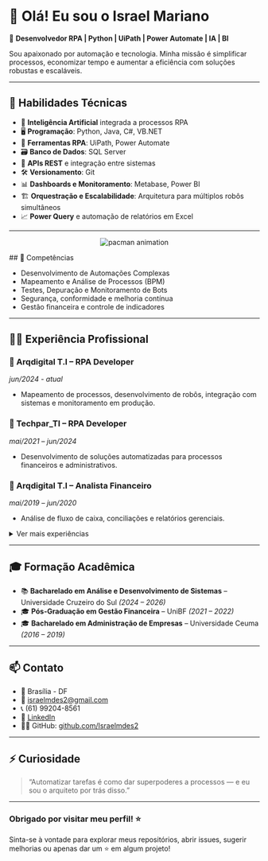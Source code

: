 # 👋 Olá! Eu sou o Israel Mariano

🎯 **Desenvolvedor RPA | Python | UiPath | Power Automate | IA | BI**

Sou apaixonado por automação e tecnologia. Minha missão é simplificar processos, economizar tempo e aumentar a eficiência com soluções robustas e escaláveis.

---

## 🚀 Habilidades Técnicas

- 🧠 **Inteligência Artificial** integrada a processos RPA
- 🖥️ **Programação**: Python, Java, C#, VB.NET
- 🔧 **Ferramentas RPA**: UiPath, Power Automate
- 🗃️ **Banco de Dados**: SQL Server
- 🔌 **APIs REST** e integração entre sistemas
- 🛠️ **Versionamento**: Git
- 📊 **Dashboards e Monitoramento**: Metabase, Power BI
- 🏗️ **Orquestração e Escalabilidade**: Arquitetura para múltiplos robôs simultâneos
- 📈 **Power Query** e automação de relatórios em Excel

---
<!-- ### 🎮 Meu gráfico de contribuições em modo animação -->
<p align="center">
  <img src="https://israelmdes2.github.io/Israelmdes2/pacman-contribution-graph.svg" alt="pacman animation" />
</p>
## 🧩 Competências

- Desenvolvimento de Automações Complexas
- Mapeamento e Análise de Processos (BPM)
- Testes, Depuração e Monitoramento de Bots
- Segurança, conformidade e melhoria contínua
- Gestão financeira e controle de indicadores

---

## 🧑‍💻 Experiência Profissional

### 🔹 Arqdigital T.I – RPA Developer  
*jun/2024 - atual*  
- Mapeamento de processos, desenvolvimento de robôs, integração com sistemas e monitoramento em produção.

### 🔹 Techpar_TI – RPA Developer  
*mai/2021 – jun/2024*  
- Desenvolvimento de soluções automatizadas para processos financeiros e administrativos.

### 🔹 Arqdigital T.I – Analista Financeiro  
*mai/2019 – jun/2020*  
- Análise de fluxo de caixa, conciliações e relatórios gerenciais.

<details>
<summary>Ver mais experiências</summary>

### 🔹 Assistente Financeiro – Arqdigital T.I  
*mai/2018 – mai/2019*

### 🔹 Assistente Operacional – Arqdigital T.I  
*mai/2016 – mai/2018*

### 🔹 Jovem Aprendiz – RR Donnelley  
*mai/2015 – mai/2016*

</details>

---

## 🎓 Formação Acadêmica

- 📚 **Bacharelado em Análise e Desenvolvimento de Sistemas** – Universidade Cruzeiro do Sul *(2024 – 2026)*
- 🎓 **Pós-Graduação em Gestão Financeira** – UniBF *(2021 – 2022)*
- 🎓 **Bacharelado em Administração de Empresas** – Universidade Ceuma *(2016 – 2019)*

---

## 📫 Contato

- 📍 Brasília - DF
- 📧 israelmdes2@gmail.com
- 📞 (61) 99204-8561
- 🔗 [LinkedIn](https://www.linkedin.com/in/israel-mariano-devrpa)
- 🧑‍💻 GitHub: [github.com/Israelmdes2](https://github.com/Israelmdes2)

---

## ⚡ Curiosidade

> “Automatizar tarefas é como dar superpoderes a processos — e eu sou o arquiteto por trás disso.”

---

### Obrigado por visitar meu perfil! ⭐  
Sinta-se à vontade para explorar meus repositórios, abrir issues, sugerir melhorias ou apenas dar um ⭐ em algum projeto!

